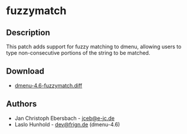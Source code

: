fuzzymatch
==========

Description
-----------

This patch adds support for fuzzy matching to dmenu, allowing users to type
non-consecutive portions of the string to be matched.

Download
--------

* [dmenu-4.6-fuzzymatch.diff](dmenu-4.6-fuzzymatch.diff)

Authors
------

* Jan Christoph Ebersbach - jceb@e-jc.de
* Laslo Hunhold - dev@frign.de (dmenu-4.6)
